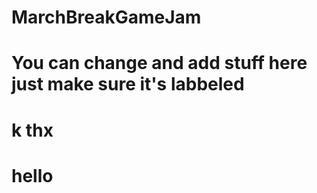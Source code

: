 # MarchBreakGameJam
# You can change and add stuff here just make sure it's labbeled
# k thx
# hello
